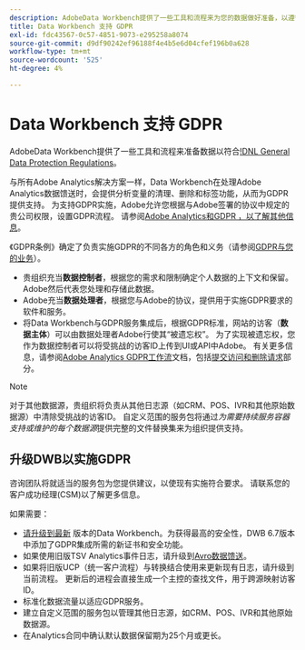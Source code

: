 ```yaml
---
description: AdobeData Workbench提供了一些工具和流程来为您的数据做好准备，以遵守《通用数据保护条例》(GDPR)。
title: Data Workbench 支持 GDPR
exl-id: fdc43567-0c57-4851-9073-e295258a8074
source-git-commit: d9df90242ef96188f4e4b5e6d04cfef196b0a628
workflow-type: tm+mt
source-wordcount: '525'
ht-degree: 4%

---
```


# Data Workbench 支持 GDPR

AdobeData Workbench提供了一些工具和流程来准备数据以符合[!DNL General Data Protection Regulations](GDPR)。

与所有Adobe Analytics解决方案一样，Data Workbench在处理Adobe Analytics数据馈送时，会提供分析变量的清理、删除和标签功能，从而为GDPR提供支持。 为支持GDPR实施，Adobe允许您根据与Adobe签署的协议中规定的贵公司权限，设置GDPR流程。 请参阅[Adobe Analytics和GDPR ，以了解其他信息](https://docs.adobe.com/content/help/en/analytics/admin/data-governance/an-gdpr-overview.html)。

《GDPR条例》确定了负责实施GDPR的不同各方的角色和义务（请参阅[GDPR与您的业务](https://www.adobe.com/privacy/general-data-protection-regulation.html)）。

* 贵组织充当&#x200B;**数据控制者**，根据您的需求和限制确定个人数据的上下文和保留。 Adobe然后代表您处理和存储此数据。
* Adobe充当&#x200B;**数据处理者**，根据您与Adobe的协议，提供用于实施GDPR要求的软件和服务。
* 将Data Workbench与GDPR服务集成后，根据GDPR标准，网站的访客（**数据主体**）可以由数据处理者Adobe行使其“被遗忘权”。 为了实现被遗忘权，您作为数据控制者可以将受挑战的访客ID上传到UI或API中Adobe。 有关更多信息，请参阅[Adobe Analytics GDPR工作流](https://docs.adobe.com/help/en/analytics/admin/data-governance/an-gdpr-workflow.html)文档，包括[提交访问和删除请求](https://docs.adobe.com/content/help/en/analytics/admin/data-governance/gdpr-submit-access-delete.html)部分。

>[!NOTE]
>
>对于其他数据源，贵组织将负责从其他日志源（如CRM、POS、IVR和其他原始数据源）中清除受挑战的访客ID。 自定义范围的服务包将通过&#x200B;_为需要持续服务容器支持或维护的每个数据源_&#x200B;提供完整的文件替换集来为组织提供支持。

## 升级DWB以实施GDPR

咨询团队将就适当的服务包为您提供建议，以使现有实施符合要求。 请联系您的客户成功经理(CSM)以了解更多信息。

如果需要：

* [请升级到最新](https://docs.adobe.com/content/help/zh-Hans/data-workbench/using/release-notes/release-notes.html) 版本的Data Workbench。为获得最高的安全性，DWB 6.7版本中添加了GDPR集成所需的新证书和安全功能。
* 如果使用旧版TSV Analytics事件日志，请升级到[Avro数据馈送](https://docs.adobe.com/content/help/en/data-workbench/using/dataset/log-proc-config-file/c-log-sources.html#section-9a824b4c3d5549e7952a7111232035b2)。
* 如果将旧版UCP（统一客户流程）与转换结合使用来更新现有日志，请升级到当前流程。 更新后的进程会直接生成一个主控的查找文件，用于跨源映射访客ID。
* 标准化数据流量以适应GDPR服务。
* 建立自定义范围的服务包以管理其他日志源，如CRM、POS、IVR和其他原始数据源。
* 在Analytics合同中确认默认数据保留期为25个月或更长。
